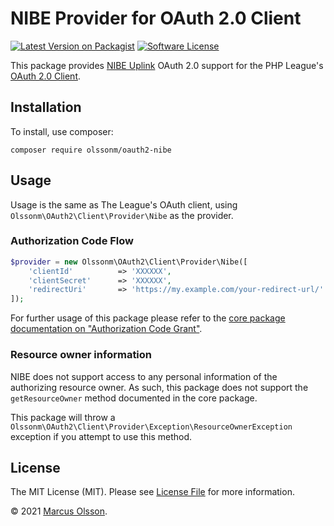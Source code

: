 # NIBE Provider for OAuth 2.0 Client

[![Latest Version on Packagist](https://img.shields.io/packagist/v/olssonm/oauth2-nibe?style=flat-square)](https://packagist.org/packages/olssonm/oauth2-nibe)
[![Software License](https://img.shields.io/packagist/l/olssonm/oauth2-nibe?style=flat-square)](LICENSE.md)

This package provides [NIBE Uplink](https://nibeuplink.com/) OAuth 2.0 support for the PHP League's [OAuth 2.0 Client](https://github.com/thephpleague/oauth2-client).

## Installation

To install, use composer:

```
composer require olssonm/oauth2-nibe
```

## Usage

Usage is the same as The League's OAuth client, using `Olssonm\OAuth2\Client\Provider\Nibe` as the provider.

### Authorization Code Flow

```php
$provider = new Olssonm\OAuth2\Client\Provider\Nibe([
    'clientId'          => 'XXXXXX',
    'clientSecret'      => 'XXXXXX',
    'redirectUri'       => 'https://my.example.com/your-redirect-url/'
]);
```

For further usage of this package please refer to the [core package documentation on "Authorization Code Grant"](https://oauth2-client.thephpleague.com/usage#authorization-code-grant).

### Resource owner information

NIBE does not support access to any personal information of the authorizing resource owner. As such, this package does not support the `getResourceOwner` method documented in the core package.

This package will throw a `Olssonm\OAuth2\Client\Provider\Exception\ResourceOwnerException` exception if you attempt to use this method.

## License

The MIT License (MIT). Please see [License File](https://github.com/olssonm/oauth2-nibe/blob/master/LICENSE) for more information.

© 2021 [Marcus Olsson](https://marcusolsson.me).
